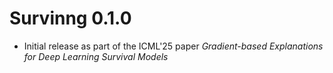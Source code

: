 # Survinng 0.1.0

* Initial release as part of the ICML'25 paper *Gradient-based 
  Explanations for Deep Learning Survival Models*

